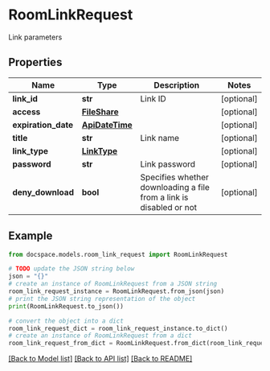 # RoomLinkRequest

Link parameters

## Properties

Name | Type | Description | Notes
------------ | ------------- | ------------- | -------------
**link_id** | **str** | Link ID | [optional] 
**access** | [**FileShare**](FileShare.md) |  | [optional] 
**expiration_date** | [**ApiDateTime**](ApiDateTime.md) |  | [optional] 
**title** | **str** | Link name | [optional] 
**link_type** | [**LinkType**](LinkType.md) |  | [optional] 
**password** | **str** | Link password | [optional] 
**deny_download** | **bool** | Specifies whether downloading a file from a link is disabled or not | [optional] 

## Example

```python
from docspace.models.room_link_request import RoomLinkRequest

# TODO update the JSON string below
json = "{}"
# create an instance of RoomLinkRequest from a JSON string
room_link_request_instance = RoomLinkRequest.from_json(json)
# print the JSON string representation of the object
print(RoomLinkRequest.to_json())

# convert the object into a dict
room_link_request_dict = room_link_request_instance.to_dict()
# create an instance of RoomLinkRequest from a dict
room_link_request_from_dict = RoomLinkRequest.from_dict(room_link_request_dict)
```
[[Back to Model list]](../README.md#documentation-for-models) [[Back to API list]](../README.md#documentation-for-api-endpoints) [[Back to README]](../README.md)


